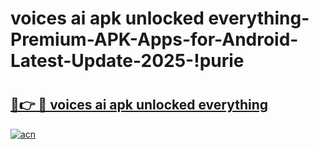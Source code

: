 # voices ai apk unlocked everything-Premium-APK-Apps-for-Android-Latest-Update-2025-!purie

# <h2><a href="https://googleone.com">🔗👉 🔴 voices ai apk unlocked everything</a></h2>

[![acn](https://github.com/user-attachments/assets/0f9c940e-d8b0-45ae-aac7-cd30a18b3e1c)](https://googleone.com)

